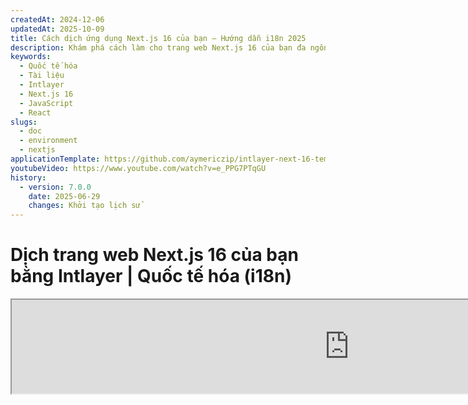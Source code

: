 ```yaml
---
createdAt: 2024-12-06
updatedAt: 2025-10-09
title: Cách dịch ứng dụng Next.js 16 của bạn – Hướng dẫn i18n 2025
description: Khám phá cách làm cho trang web Next.js 16 của bạn đa ngôn ngữ. Theo dõi tài liệu để quốc tế hóa (i18n) và dịch nó.
keywords:
  - Quốc tế hóa
  - Tài liệu
  - Intlayer
  - Next.js 16
  - JavaScript
  - React
slugs:
  - doc
  - environment
  - nextjs
applicationTemplate: https://github.com/aymericzip/intlayer-next-16-template
youtubeVideo: https://www.youtube.com/watch?v=e_PPG7PTqGU
history:
  - version: 7.0.0
    date: 2025-06-29
    changes: Khởi tạo lịch sử
---
```


# Dịch trang web Next.js 16 của bạn bằng Intlayer | Quốc tế hóa (i18n)

<iframe title="Giải pháp i18n tốt nhất cho Next.js? Khám phá Intlayer" class="m-auto aspect-[16/9] w-full overflow-hidden rounded-lg border-0" allow="autoplay; gyroscope;" loading="lazy" width="1080" height="auto" src="https://www.youtube.com/embed/e_PPG7PTqGU?autoplay=0&amp;origin=http://intlayer.org&amp;controls=0&amp;rel=1"/>

Xem [Mẫu Ứng dụng](https://github.com/aymericzip/intlayer-next-16-template) trên GitHub.

## Intlayer là gì?

**Intlayer** là một thư viện quốc tế hóa (i18n) mã nguồn mở sáng tạo, được thiết kế để đơn giản hóa việc hỗ trợ đa ngôn ngữ trong các ứng dụng web hiện đại. Intlayer tích hợp liền mạch với framework **Next.js 16** mới nhất, bao gồm cả **App Router** mạnh mẽ của nó. Nó được tối ưu để hoạt động với **Server Components** nhằm render hiệu quả và hoàn toàn tương thích với [**Turbopack**](https://nextjs.org/docs/architecture/turbopack).

Với Intlayer, bạn có thể:

- **Dễ dàng quản lý bản dịch** bằng cách sử dụng các từ điển khai báo ở cấp độ component.
- **Địa phương hóa động metadata**, các tuyến đường và nội dung.
- **Truy cập bản dịch trong cả component phía client và phía server**.
- **Đảm bảo hỗ trợ TypeScript** với các kiểu tự động tạo, cải thiện tính năng tự hoàn thành và phát hiện lỗi.
- **Hưởng lợi từ các tính năng nâng cao**, như phát hiện và chuyển đổi ngôn ngữ động.

> Intlayer tương thích với Next.js 12, 13, 14 và 16. Nếu bạn đang sử dụng Next.js Page Router, bạn có thể tham khảo [hướng dẫn này](https://github.com/aymericzip/intlayer/blob/main/docs/docs/vi/intlayer_with_nextjs_page_router.md). Đối với Next.js 12, 13, 14 với App Router, tham khảo [hướng dẫn này](https://github.com/aymericzip/intlayer/blob/main/docs/docs/vi/intlayer_with_nextjs_14.md).

---

## Hướng dẫn từng bước để thiết lập Intlayer trong ứng dụng Next.js

### Bước 1: Cài đặt các phụ thuộc

Cài đặt các gói cần thiết bằng npm:

```bash packageManager="npm"
npm install intlayer next-intlayer
```

```bash packageManager="pnpm"
pnpm add intlayer next-intlayer
```

```bash packageManager="yarn"
yarn add intlayer next-intlayer
```

- **intlayer**

  Gói cốt lõi cung cấp các công cụ quốc tế hóa cho quản lý cấu hình, dịch thuật, [khai báo nội dung](https://github.com/aymericzip/intlayer/blob/main/docs/docs/vi/dictionary/content_file.md), biên dịch lại, và [các lệnh CLI](https://github.com/aymericzip/intlayer/blob/main/docs/docs/vi/intlayer_cli.md).

- **next-intlayer**

  Gói tích hợp Intlayer với Next.js. Nó cung cấp các context provider và hook cho việc quốc tế hóa trong Next.js. Ngoài ra, nó còn bao gồm plugin Next.js để tích hợp Intlayer với [Webpack](https://webpack.js.org/) hoặc [Turbopack](https://nextjs.org/docs/app/api-reference/turbopack), cũng như proxy để phát hiện ngôn ngữ ưu tiên của người dùng, quản lý cookie và xử lý chuyển hướng URL.

### Bước 2: Cấu hình Dự án của Bạn

Tạo một file cấu hình để cấu hình các ngôn ngữ của ứng dụng của bạn:

```typescript fileName="intlayer.config.ts" codeFormat="typescript"
import { Locales, type IntlayerConfig } from "intlayer";

const config: IntlayerConfig = {
  internationalization: {
    locales: [
      Locales.ENGLISH,
      Locales.FRENCH,
      Locales.SPANISH,
      // Các ngôn ngữ khác của bạn
    ],
    defaultLocale: Locales.ENGLISH,
  },
};

export default config;
```

```javascript fileName="intlayer.config.mjs" codeFormat="esm"
import { Locales } from "intlayer";

/** @type {import('intlayer').IntlayerConfig} */
const config = {
  internationalization: {
    locales: [
      Locales.ENGLISH,
      Locales.FRENCH,
      Locales.SPANISH,
      // Các ngôn ngữ khác của bạn
    ],
    defaultLocale: Locales.ENGLISH,
  },
};

export default config;
```

```javascript fileName="intlayer.config.cjs" codeFormat="commonjs"
const { Locales } = require("intlayer");

/** @type {import('intlayer').IntlayerConfig} */
const config = {
  internationalization: {
    locales: [
      Locales.ENGLISH,
      Locales.FRENCH,
      Locales.SPANISH,
      // Các ngôn ngữ khác của bạn
    ],
    defaultLocale: Locales.ENGLISH,
  },
};

module.exports = config;
```

> Thông qua tệp cấu hình này, bạn có thể thiết lập các URL địa phương hóa, chuyển hướng proxy, tên cookie, vị trí và phần mở rộng của các khai báo nội dung của bạn, tắt các bản ghi Intlayer trong bảng điều khiển, và nhiều hơn nữa. Để xem danh sách đầy đủ các tham số có sẵn, hãy tham khảo [tài liệu cấu hình](https://github.com/aymericzip/intlayer/blob/main/docs/docs/vi/configuration.md).

### Bước 3: Tích hợp Intlayer vào cấu hình Next.js của bạn

Cấu hình thiết lập Next.js của bạn để sử dụng Intlayer:

```typescript fileName="next.config.ts" codeFormat="typescript"
import type { NextConfig } from "next";
import { withIntlayer } from "next-intlayer/server";

const nextConfig: NextConfig = {
  /* các tùy chọn cấu hình ở đây */
};

export default withIntlayer(nextConfig);
```

```typescript fileName="next.config.mjs" codeFormat="esm"
import { withIntlayer } from "next-intlayer/server";

/** @type {import('next').NextConfig} */
const nextConfig = {
  /* các tùy chọn cấu hình ở đây */
};

export default withIntlayer(nextConfig);
```

```typescript fileName="next.config.cjs" codeFormat="commonjs"
const { withIntlayer } = require("next-intlayer/server");

/** @type {import('next').NextConfig} */
const nextConfig = {
  /* các tùy chọn cấu hình ở đây */
};

module.exports = withIntlayer(nextConfig);
```

> Plugin `withIntlayer()` của Next.js được sử dụng để tích hợp Intlayer với Next.js. Nó đảm bảo việc xây dựng các tệp khai báo nội dung và giám sát chúng trong chế độ phát triển. Nó định nghĩa các biến môi trường Intlayer trong môi trường [Webpack](https://webpack.js.org/) hoặc [Turbopack](https://nextjs.org/docs/app/api-reference/turbopack). Ngoài ra, nó cung cấp các bí danh để tối ưu hiệu suất và đảm bảo tương thích với các thành phần máy chủ.

> Hàm `withIntlayer()` là một hàm promise. Nó cho phép chuẩn bị các từ điển intlayer trước khi quá trình build bắt đầu. Nếu bạn muốn sử dụng nó cùng với các plugin khác, bạn có thể chờ nó bằng await. Ví dụ:
>
> ```tsx
> const nextConfig = await withIntlayer(nextConfig);
> const nextConfigWithOtherPlugins = withOtherPlugins(nextConfig);
>
> export default nextConfigWithOtherPlugins;
> ```
>
> Nếu bạn muốn sử dụng nó một cách đồng bộ, bạn có thể dùng hàm `withIntlayerSync()`. Ví dụ:
>
> ```tsx
> const nextConfig = withIntlayerSync(nextConfig);
> const nextConfigWithOtherPlugins = withOtherPlugins(nextConfig);
>
> export default nextConfigWithOtherPlugins;
> ```

### Bước 4: Định nghĩa các tuyến đường ngôn ngữ động

Xóa tất cả mọi thứ trong `RootLayout` và thay thế bằng đoạn mã sau:

```tsx {3} fileName="src/app/layout.tsx" codeFormat="typescript"
import type { PropsWithChildren, FC } from "react";
import "./globals.css";

const RootLayout: FC<PropsWithChildren> = ({ children }) => (
  // Bạn vẫn có thể bao bọc các phần con với các nhà cung cấp khác, như `next-themes`, `react-query`, `framer-motion`, v.v.
  <>{children}</>
);

export default RootLayout;
```

```jsx {3} fileName="src/app/layout.mjx" codeFormat="esm"
import "./globals.css";

const RootLayout = ({ children }) => (
  // Bạn vẫn có thể bao bọc các phần con với các nhà cung cấp khác, như `next-themes`, `react-query`, `framer-motion`, v.v.
  <>{children}</>
);

export default RootLayout;
```

```jsx {1,8} fileName="src/app/layout.csx" codeFormat="commonjs"
require("./globals.css");

const RootLayout = ({ children }) => (
  // Bạn vẫn có thể bao bọc các phần con với các nhà cung cấp khác, như `next-themes`, `react-query`, `framer-motion`, v.v.
  <>{children}</>
);

module.exports = {
  default: RootLayout,
  generateStaticParams,
};
```

> Việc giữ cho thành phần `RootLayout` trống cho phép thiết lập các thuộc tính [`lang`](https://developer.mozilla.org/fr/docs/Web/HTML/Global_attributes/lang) và [`dir`](https://developer.mozilla.org/fr/docs/Web/HTML/Global_attributes/dir) cho thẻ `<html>`.

Để triển khai định tuyến động, cung cấp đường dẫn cho ngôn ngữ bằng cách thêm một layout mới trong thư mục `[locale]` của bạn:

```tsx fileName="src/app/[locale]/layout.tsx" codeFormat="typescript"
import type { NextLayoutIntlayer } from "next-intlayer";
import { Inter } from "next/font/google";
import { getHTMLTextDir } from "intlayer";

const inter = Inter({ subsets: ["latin"] });

const LocaleLayout: NextLayoutIntlayer = async ({ children, params }) => {
  const { locale } = await params;
  return (
    <html lang={locale} dir={getHTMLTextDir(locale)}>
      <body className={inter.className}>{children}</body>
    </html>
  );
};

export default LocaleLayout;
```

```jsx fileName="src/app/[locale]/layout.mjx" codeFormat="esm"
import { getHTMLTextDir } from "intlayer";

const inter = Inter({ subsets: ["latin"] });

const LocaleLayout = async ({ children, params: { locale } }) => {
  const { locale } = await params;
  return (
    <html lang={locale} dir={getHTMLTextDir(locale)}>
      <body className={inter.className}>{children}</body>
    </html>
  );
};

export default LocaleLayout;
```

```jsx fileName="src/app/[locale]/layout.csx" codeFormat="commonjs"
const { Inter } = require("next/font/google");
const { getHTMLTextDir } = require("intlayer");

const inter = Inter({ subsets: ["latin"] });

// Bố cục theo ngôn ngữ địa phương
const LocaleLayout = async ({ children, params: { locale } }) => {
  const { locale } = await params;
  return (
    <html lang={locale} dir={getHTMLTextDir(locale)}>
      <body className={inter.className}>{children}</body>
    </html>
  );
};

module.exports = LocaleLayout;
```

> Đoạn đường dẫn `[locale]` được sử dụng để xác định ngôn ngữ địa phương. Ví dụ: `/en-US/about` sẽ tham chiếu đến `en-US` và `/fr/about` sẽ tham chiếu đến `fr`.

> Ở giai đoạn này, bạn sẽ gặp lỗi: `Error: Missing <html> and <body> tags in the root layout.`. Điều này là bình thường vì file `/app/page.tsx` không còn được sử dụng và có thể xóa bỏ. Thay vào đó, đoạn đường dẫn `[locale]` sẽ kích hoạt trang `/app/[locale]/page.tsx`. Do đó, các trang sẽ có thể truy cập qua các đường dẫn như `/en`, `/fr`, `/es` trên trình duyệt của bạn. Để đặt ngôn ngữ mặc định làm trang gốc, hãy tham khảo thiết lập `proxy` trong bước 7.

Sau đó, triển khai hàm `generateStaticParams` trong Layout ứng dụng của bạn.

```tsx {1} fileName="src/app/[locale]/layout.tsx" codeFormat="typescript"
export { generateStaticParams } from "next-intlayer"; // Dòng cần chèn

const LocaleLayout: NextLayoutIntlayer = async ({ children, params }) => {
  /*... Phần còn lại của mã */
};

export default LocaleLayout;
```

```jsx {1} fileName="src/app/[locale]/layout.mjx" codeFormat="esm"
export { generateStaticParams } from "next-intlayer"; // Dòng cần chèn

const LocaleLayout = async ({ children, params: { locale } }) => {
  /*... Phần còn lại của mã */
};

// ... Phần còn lại của mã
```

```jsx {1,7} fileName="src/app/[locale]/layout.csx" codeFormat="commonjs"
const { generateStaticParams } = require("next-intlayer"); // Dòng cần chèn

const LocaleLayout = async ({ children, params: { locale } }) => {
  /*... Phần còn lại của mã */
};

module.exports = { default: LocaleLayout, generateStaticParams };
```

> `generateStaticParams` đảm bảo rằng ứng dụng của bạn sẽ xây dựng trước các trang cần thiết cho tất cả các ngôn ngữ, giảm thiểu tính toán khi chạy và cải thiện trải nghiệm người dùng. Để biết thêm chi tiết, hãy tham khảo [tài liệu Next.js về generateStaticParams](https://nextjs.org/docs/app/building-your-application/rendering/static-and-dynamic-rendering#generate-static-params).

> Intlayer hoạt động với `export const dynamic = 'force-static';` để đảm bảo các trang được xây dựng trước cho tất cả các ngôn ngữ.

### Bước 5: Khai báo Nội dung của Bạn

Tạo và quản lý các khai báo nội dung để lưu trữ bản dịch:

```tsx fileName="src/app/[locale]/page.content.ts" contentDeclarationFormat="typescript"
import { t, type Dictionary } from "intlayer";

const pageContent = {
  key: "page",
  content: {
    getStarted: {
      main: t({
        en: "Get started by editing",
        fr: "Commencez par éditer",
        es: "Comience por editar",
      }),
      pageLink: "src/app/page.tsx",
    },
  },
} satisfies Dictionary;

export default pageContent;
```

```javascript fileName="src/app/[locale]/page.content.mjs" contentDeclarationFormat="esm"
import { t } from "intlayer";

/** @type {import('intlayer').Dictionary} */
const pageContent = {
  key: "page",
  content: {
    getStarted: {
      main: t({
        en: "Get started by editing",
        fr: "Commencez par éditer",
        es: "Comience por editar",
      }),
      pageLink: "src/app/page.tsx",
    },
  },
};

export default pageContent;
```

```javascript fileName="src/app/[locale]/page.content.cjs" contentDeclarationFormat="commonjs"
const { t } = require("intlayer");

/** @type {import('intlayer').Dictionary} */
const pageContent = {
  key: "page",
  content: {
    getStarted: {
      main: t({
        en: "Bắt đầu bằng cách chỉnh sửa",
        fr: "Commencez par éditer",
        es: "Comience por editar",
      }),
      pageLink: "src/app/page.tsx",
    },
  },
};

module.exports = pageContent;
```

```json fileName="src/app/[locale]/page.content.json" contentDeclarationFormat="json"
{
  "$schema": "https://intlayer.org/schema.json",
  "key": "page",
  "content": {
    "getStarted": {
      "nodeType": "translation",
      "translation": {
        "en": "Bắt đầu bằng cách chỉnh sửa",
        "fr": "Commencez par éditer",
        "es": "Comience por editar"
      }
    },
    "pageLink": "src/app/page.tsx"
  }
}
```

> Các khai báo nội dung của bạn có thể được định nghĩa ở bất kỳ đâu trong ứng dụng của bạn miễn là chúng được đưa vào thư mục `contentDir` (mặc định là `./src`). Và phù hợp với phần mở rộng tệp khai báo nội dung (mặc định là `.content.{json,ts,tsx,js,jsx,mjs,mjx,cjs,cjx}`).

> Để biết thêm chi tiết, hãy tham khảo [tài liệu khai báo nội dung](https://github.com/aymericzip/intlayer/blob/main/docs/docs/vi/dictionary/content_file.md).

### Bước 6: Sử dụng Nội dung trong Mã của Bạn

Truy cập các từ điển nội dung của bạn trong toàn bộ ứng dụng:

```tsx fileName="src/app/[locale]/page.tsx" codeFormat="typescript"
import type { FC } from "react";
import { ClientComponentExample } from "@components/ClientComponentExample";
import { ServerComponentExample } from "@components/ServerComponentExample";
import { type NextPageIntlayer, IntlayerClientProvider } from "next-intlayer";
import { IntlayerServerProvider, useIntlayer } from "next-intlayer/server";

const PageContent: FC = () => {
  const content = useIntlayer("page");

  return (
    <>
      <p>{content.getStarted.main}</p>{" "}
      {/* Hiển thị nội dung chính của phần bắt đầu */}
      <code>{content.getStarted.pageLink}</code> {/* Hiển thị liên kết trang */}
    </>
  );
};

const Page: NextPageIntlayer = async ({ params }) => {
  const { locale } = await params; // Lấy ngôn ngữ từ tham số

  return (
    <IntlayerServerProvider locale={locale}>
      <PageContent />
      <ServerComponentExample />

      <IntlayerClientProvider locale={locale}>
        <ClientComponentExample />
      </IntlayerClientProvider>
    </IntlayerServerProvider>
  );
};

export default Page;
```

```jsx fileName="src/app/[locale]/page.mjx" codeFormat="esm"
import { ClientComponentExample } from "@components/ClientComponentExample";
import { ServerComponentExample } from "@components/ServerComponentExample";
import { IntlayerClientProvider } from "next-intlayer";
import { IntlayerServerProvider, useIntlayer } from "next-intlayer/server";

const PageContent = () => {
  const content = useIntlayer("page");

  return (
    <>
      <p>{content.getStarted.main}</p>{" "}
      {/* Hiển thị nội dung chính của phần bắt đầu */}
      <code>{content.getStarted.pageLink}</code> {/* Hiển thị liên kết trang */}
    </>
  );
};

const Page = async ({ params }) => {
  const { locale } = await params; // Lấy ngôn ngữ từ tham số

  return (
    <IntlayerServerProvider locale={locale}>
      <PageContent />
      <ServerComponentExample />

      <IntlayerClientProvider locale={locale}>
        <ClientComponentExample />
      </IntlayerClientProvider>
    </IntlayerServerProvider>
  );
};

export default Page;
```

```jsx fileName="src/app/[locale]/page.csx" codeFormat="commonjs"
import { ClientComponentExample } from "@components/ClientComponentExample";
import { ServerComponentExample } from "@components/ServerComponentExample";
import { IntlayerClientProvider } from "next-intlayer";
import { IntlayerServerProvider, useIntlayer } from "next-intlayer/server";

const PageContent = () => {
  const content = useIntlayer("page");

  return (
    <>
      <p>{content.getStarted.main}</p>{" "}
      {/* Hiển thị nội dung chính của phần bắt đầu */}
      <code>{content.getStarted.pageLink}</code> {/* Hiển thị liên kết trang */}
    </>
  );
};

const Page = async ({ params }) => {
  const { locale } = await params;

  return (
    <IntlayerServerProvider locale={locale}>
      <PageContent />
      <ServerComponentExample />

      <IntlayerClientProvider locale={locale}>
        <ClientComponentExample />
      </IntlayerClientProvider>
    </IntlayerServerProvider>
  );
};
```

- **`IntlayerClientProvider`** được sử dụng để cung cấp locale cho các thành phần phía client. Nó có thể được đặt trong bất kỳ thành phần cha nào, bao gồm cả layout. Tuy nhiên, việc đặt nó trong layout được khuyến nghị vì Next.js chia sẻ mã layout giữa các trang, giúp hiệu quả hơn. Bằng cách sử dụng `IntlayerClientProvider` trong layout, bạn tránh được việc khởi tạo lại cho mỗi trang, cải thiện hiệu suất và duy trì ngữ cảnh bản địa hóa nhất quán trong toàn bộ ứng dụng của bạn.
- **`IntlayerServerProvider`** được sử dụng để cung cấp locale cho các thành phần con phía server. Nó không thể được đặt trong layout.

  > Layout và trang không thể chia sẻ một ngữ cảnh server chung vì hệ thống ngữ cảnh server dựa trên kho dữ liệu theo từng yêu cầu (thông qua cơ chế [bộ nhớ đệm của React](https://react.dev/reference/react/cache)), khiến mỗi "ngữ cảnh" được tạo lại cho các phân đoạn khác nhau của ứng dụng. Việc đặt provider trong một layout dùng chung sẽ phá vỡ sự cô lập này, ngăn cản việc truyền đúng các giá trị ngữ cảnh server đến các thành phần server của bạn.

```tsx {4,7} fileName="src/components/ClientComponentExample.tsx" codeFormat="typescript"
"use client";

import type { FC } from "react";
import { useIntlayer } from "next-intlayer";

export const ClientComponentExample: FC = () => {
  const content = useIntlayer("client-component-example"); // Tạo khai báo nội dung liên quan

  return (
    <div>
      <h2>{content.title}</h2>
      <p>{content.content}</p>
    </div>
  );
};
```

```jsx {3,6} fileName="src/components/ClientComponentExample.mjx" codeFormat="esm"
"use client";

import { useIntlayer } from "next-intlayer";

const ClientComponentExample = () => {
  const content = useIntlayer("client-component-example"); // Tạo khai báo nội dung liên quan

  return (
    <div>
      <h2>{content.title}</h2>
      <p>{content.content}</p>
    </div>
  );
};
```

```jsx {3,6} fileName="src/components/ClientComponentExample.csx" codeFormat="commonjs"
"use client";

const { useIntlayer } = require("next-intlayer");

const ClientComponentExample = () => {
  const content = useIntlayer("client-component-example"); // Tạo khai báo nội dung liên quan

  return (
    <div>
      <h2>{content.title}</h2>
      <p>{content.content}</p>
    </div>
  );
};
```

```tsx {2} fileName="src/components/ServerComponentExample.tsx"  codeFormat="typescript"
import type { FC } from "react";
import { useIntlayer } from "next-intlayer/server";

export const ServerComponentExample: FC = () => {
  const content = useIntlayer("server-component-example"); // Tạo khai báo nội dung liên quan

  return (
    <div>
      <h2>{content.title}</h2>
      <p>{content.content}</p>
    </div>
  );
};
```

```jsx {1} fileName="src/components/ServerComponentExample.mjx" codeFormat="esm"
import { useIntlayer } from "next-intlayer/server";

const ServerComponentExample = () => {
  const content = useIntlayer("server-component-example"); // Tạo khai báo nội dung liên quan

  return (
    <div>
      <h2>{content.title}</h2>
      <p>{content.content}</p>
    </div>
  );
};
```

```jsx {1} fileName="src/components/ServerComponentExample.csx" codeFormat="commonjs"
const { useIntlayer } = require("next-intlayer/server");

const ServerComponentExample = () => {
  const content = useIntlayer("server-component-example"); // Tạo khai báo nội dung liên quan

  return (
    <div>
      <h2>{content.title}</h2>
      <p>{content.content}</p>
    </div>
  );
};
```

> Nếu bạn muốn sử dụng nội dung của mình trong một thuộc tính `string`, chẳng hạn như `alt`, `title`, `href`, `aria-label`, v.v., bạn phải gọi giá trị của hàm, như sau:

> ```jsx
> <img src={content.image.src.value} alt={content.image.value} />
> ```

> Để tìm hiểu thêm về hook `useIntlayer`, hãy tham khảo [tài liệu](https://github.com/aymericzip/intlayer/blob/main/docs/docs/vi/packages/next-intlayer/useIntlayer.md).

### (Tùy chọn) Bước 7: Cấu hình Proxy để Phát hiện Ngôn ngữ

Thiết lập proxy để phát hiện ngôn ngữ ưu tiên của người dùng:

```typescript fileName="src/proxy.ts" codeFormat="typescript"
export { intlayerProxy as proxy } from "next-intlayer/proxy";

export const config = {
  matcher:
    "/((?!api|static|assets|robots|sitemap|sw|service-worker|manifest|.*\\..*|_next).*)",
};
```

```javascript fileName="src/proxy.mjs" codeFormat="esm"
export { intlayerProxy as proxy } from "next-intlayer/proxy";

export const config = {
  matcher:
    "/((?!api|static|assets|robots|sitemap|sw|service-worker|manifest|.*\\..*|_next).*)",
};
```

```javascript fileName="src/proxy.cjs" codeFormat="commonjs"
const { intlayerProxy } = require("next-intlayer/proxy");

const config = {
  matcher:
    "/((?!api|static|assets|robots|sitemap|sw|service-worker|manifest|.*\\..*|_next).*)",
};

module.exports = { proxy: intlayerProxy, config };
```

> `intlayerProxy` được sử dụng để phát hiện ngôn ngữ ưu tiên của người dùng và chuyển hướng họ đến URL phù hợp như được chỉ định trong [cấu hình](https://github.com/aymericzip/intlayer/blob/main/docs/docs/vi/configuration.md). Ngoài ra, nó còn cho phép lưu ngôn ngữ ưu tiên của người dùng trong cookie.

> Nếu bạn cần kết hợp nhiều proxy với nhau (ví dụ, `intlayerProxy` cùng với xác thực hoặc các proxy tùy chỉnh), Intlayer hiện cung cấp một trợ giúp gọi là `multipleProxies`.

```ts
import { multipleProxies, intlayerProxy } from "next-intlayer/proxy";
import { customProxy } from "@utils/customProxy";

export const proxy = multipleProxies([intlayerProxy, customProxy]);
```

### (Tùy chọn) Bước 8: Quốc tế hóa metadata của bạn

Trong trường hợp bạn muốn quốc tế hóa metadata của mình, chẳng hạn như tiêu đề của trang, bạn có thể sử dụng hàm `generateMetadata` do Next.js cung cấp. Bên trong, bạn có thể lấy nội dung từ hàm `getIntlayer` để dịch metadata của bạn.

```typescript fileName="src/app/[locale]/metadata.content.ts" contentDeclarationFormat="typescript"
import { type Dictionary, t } from "intlayer";
import { Metadata } from "next";

const metadataContent = {
  key: "page-metadata",
  content: {
    title: t({
      en: "Create Next App",
      fr: "Créer une application Next.js",
      es: "Crear una aplicación Next.js",
    }),
    description: t({
      en: "Generated by create next app",
      fr: "Généré par create next app",
      es: "Generado por create next app",
    }),
  },
} satisfies Dictionary<Metadata>;

export default metadataContent;
```

```javascript fileName="src/app/[locale]/metadata.content.mjs" contentDeclarationFormat="esm"
import { t } from "intlayer";

/** @type {import('intlayer').Dictionary<import('next').Metadata>} */
const metadataContent = {
  key: "page-metadata",
  content: {
    title: t({
      en: "Tạo Ứng dụng Next",
      fr: "Créer une application Next.js",
      es: "Crear una aplicación Next.js",
    }),
    description: t({
      en: "Được tạo bởi create next app",
      fr: "Généré par create next app",
      es: "Generado por create next app",
    }),
  },
};

export default metadataContent;
```

```javascript fileName="src/app/[locale]/metadata.content.cjs" contentDeclarationFormat="commonjs"
const { t } = require("intlayer");

/** @type {import('intlayer').Dictionary<import('next').Metadata>} */
const metadataContent = {
  key: "page-metadata",
  content: {
    title: t({
      en: "Create Next App",
      fr: "Créer une application Next.js",
      es: "Crear una aplicación Next.js",
    }),
    description: t({
      en: "Generated by create next app",
      fr: "Généré par create next app",
      es: "Generado por create next app",
    }),
  },
};

module.exports = metadataContent;
```

```json fileName="src/app/[locale]/metadata.content.json" contentDeclarationFormat="json"
{
  "key": "page-metadata",
  "content": {
    "title": {
      "nodeType": "translation",
      "translation": {
        "en": "Preact logo",
        "fr": "Logo Preact",
        "es": "Logo Preact",
        "vi": "Logo Preact"
      }
    },
    "description": {
      "nodeType": "translation",
      "translation": {
        "en": "Generated by create next app",
        "fr": "Généré par create next app",
        "es": "Generado por create next app",
        "vi": "Được tạo bởi create next app"
      }
    }
  }
}
```

````typescript fileName="src/app/[locale]/layout.tsx or src/app/[locale]/page.tsx" codeFormat="typescript"
import { getIntlayer, getMultilingualUrls } from "intlayer";
import type { Metadata } from "next";
import type { LocalPromiseParams } from "next-intlayer";

export const generateMetadata = async ({
  params,
}: LocalPromiseParams): Promise<Metadata> => {
  const { locale } = await params;

  const metadata = getIntlayer("page-metadata", locale);

  /**
   * Tạo một đối tượng chứa tất cả các url cho từng ngôn ngữ.
   *
   * Ví dụ:
   * ```ts
   *  getMultilingualUrls('/about');
   *
   *  // Trả về
   *  // {
   *  //   en: '/about',
   *  //   fr: '/fr/about',
   *  //   es: '/es/about',
   *  // }
   * ```
   */
  const multilingualUrls = getMultilingualUrls("/");

  return {
    ...metadata,
    alternates: {
      canonical: multilingualUrls[locale as keyof typeof multilingualUrls],
      languages: { ...multilingualUrls, "x-default": "/" },
    },
    openGraph: {
      url: multilingualUrls[locale as keyof typeof multilingualUrls],
    },
  };
};

// ... Phần còn lại của mã
````

````javascript fileName="src/app/[locale]/layout.mjs or src/app/[locale]/page.mjs" codeFormat="esm"
import { getIntlayer, getMultilingualUrls } from "intlayer";

export const generateMetadata = async ({ params }) => {
  const { locale } = await params;

  const metadata = getIntlayer("page-metadata", locale);

  /**
   * Tạo một đối tượng chứa tất cả các url cho từng ngôn ngữ.
   *
   * Ví dụ:
   * ```ts
   *  getMultilingualUrls('/about');
   *
   *  // Trả về
   *  // {
   *  //   en: '/about',
   *  //   fr: '/fr/about',
   *  //   es: '/es/about'
   *  // }
   * ```
   */
  const multilingualUrls = getMultilingualUrls("/");

  return {
    ...metadata,
    alternates: {
      canonical: multilingualUrls[locale],
      languages: { ...multilingualUrls, "x-default": "/" },
    },
    openGraph: {
      url: multilingualUrls[locale],
    },
  };
};

// ... Phần còn lại của mã
````

````javascript fileName="src/app/[locale]/layout.cjs or src/app/[locale]/page.cjs" codeFormat="commonjs"
const { getIntlayer, getMultilingualUrls } = require("intlayer");

const generateMetadata = async ({ params }) => {
  const { locale } = await params;

  const metadata = getIntlayer("page-metadata", locale);

  /**
   * Tạo một đối tượng chứa tất cả các url cho mỗi ngôn ngữ.
   *
   * Ví dụ:
   * ```ts
   *  getMultilingualUrls('/about');
   *
   *  // Trả về
   *  // {
   *  //   en: '/about',
   *  //   fr: '/fr/about',
   *  //   es: '/es/about'
   *  // }
   * ```
   */
  const multilingualUrls = getMultilingualUrls("/");

  return {
    ...metadata,
    alternates: {
      canonical: multilingualUrls[locale],
      languages: { ...multilingualUrls, "x-default": "/" },
    },
    openGraph: {
      url: multilingualUrls[locale],
    },
  };
};

module.exports = { generateMetadata };

// ... Phần còn lại của mã
````

> Lưu ý rằng hàm `getIntlayer` được nhập từ `next-intlayer` trả về nội dung của bạn được bao bọc trong một `IntlayerNode`, cho phép tích hợp với trình chỉnh sửa trực quan. Ngược lại, hàm `getIntlayer` được nhập từ `intlayer` trả về nội dung của bạn trực tiếp mà không có các thuộc tính bổ sung.

Ngoài ra, bạn có thể sử dụng hàm `getTranslation` để khai báo metadata của mình. Tuy nhiên, việc sử dụng các tệp khai báo nội dung được khuyến nghị để tự động hóa việc dịch metadata và tách nội dung ra bên ngoài vào một thời điểm nào đó.

```typescript fileName="src/app/[locale]/layout.tsx or src/app/[locale]/page.tsx" codeFormat="typescript"
import {
  type IConfigLocales,
  getTranslation,
  getMultilingualUrls,
} from "intlayer";
import type { Metadata } from "next";
import type { LocalPromiseParams } from "next-intlayer";

export const generateMetadata = async ({
  params,
}: LocalPromiseParams): Promise<Metadata> => {
  const { locale } = await params;
  const t = <T>(content: IConfigLocales<T>) => getTranslation(content, locale);

  return {
    title: t<string>({
      en: "My title",
      fr: "Mon titre",
      es: "Mi título",
    }),
    description: t({
      en: "Mô tả của tôi",
      fr: "Ma description",
      es: "Mi descripción",
    }),
  };
};

// ... Phần còn lại của mã
```

```javascript fileName="src/app/[locale]/layout.mjs or src/app/[locale]/page.mjs" codeFormat="esm"
import { getTranslation, getMultilingualUrls } from "intlayer";

export const generateMetadata = async ({ params }) => {
  const { locale } = await params;
  const t = (content) => getTranslation(content, locale);

  return {
    title: t({
      en: "Tiêu đề của tôi",
      fr: "Mon titre",
      es: "Mi título",
    }),
    description: t({
      en: "Mô tả của tôi",
      fr: "Ma description",
      es: "Mi descripción",
    }),
  };
};

// ... Phần còn lại của mã
```

```javascript fileName="src/app/[locale]/layout.cjs or src/app/[locale]/page.cjs" codeFormat="commonjs"
const { getTranslation, getMultilingualUrls } = require("intlayer");

const generateMetadata = async ({ params }) => {
  const { locale } = await params;

  const t = (content) => getTranslation(content, locale);

  return {
    title: t({
      en: "My title",
      fr: "Mon titre",
      es: "Mi título",
    }),
    description: t({
      en: "Mô tả của tôi",
      fr: "Ma description",
      es: "Mi descripción",
    }),
  };
};

module.exports = { generateMetadata };

// ... Phần còn lại của mã
```

> Tìm hiểu thêm về tối ưu hóa metadata [trong tài liệu chính thức của Next.js](https://nextjs.org/docs/app/building-your-application/optimizing/metadata).

### (Tùy chọn) Bước 9: Quốc tế hóa sitemap.xml và robots.txt của bạn

Để quốc tế hóa `sitemap.xml` và `robots.txt` của bạn, bạn có thể sử dụng hàm `getMultilingualUrls` do Intlayer cung cấp. Hàm này cho phép bạn tạo các URL đa ngôn ngữ cho sitemap của bạn.

```tsx fileName="src/app/sitemap.ts" codeFormat="typescript"
import { getMultilingualUrls } from "intlayer";
import type { MetadataRoute } from "next";

const sitemap = (): MetadataRoute.Sitemap => [
  {
    url: "https://example.com",
    alternates: {
      languages: { ...getMultilingualUrls("https://example.com") },
    },
  },
  {
    url: "https://example.com/login",
    alternates: {
      languages: { ...getMultilingualUrls("https://example.com/login") },
    },
  },
  {
    url: "https://example.com/register",
    alternates: {
      languages: { ...getMultilingualUrls("https://example.com/register") },
    },
  },
];

export default sitemap;
```

```jsx fileName="src/app/sitemap.mjx" codeFormat="esm"
import { getMultilingualUrls } from "intlayer";

const sitemap = () => [
  {
    url: "https://example.com",
    alternates: {
      languages: { ...getMultilingualUrls("https://example.com") },
    },
  },
  {
    url: "https://example.com/login",
    alternates: {
      languages: { ...getMultilingualUrls("https://example.com/login") },
    },
  },
  {
    url: "https://example.com/register",
    alternates: {
      languages: { ...getMultilingualUrls("https://example.com/register") },
    },
  },
];

export default sitemap;
```

```jsx fileName="src/app/sitemap.csx" codeFormat="commonjs"
const { getMultilingualUrls } = require("intlayer");

const sitemap = () => [
  {
    url: "https://example.com",
    alternates: {
      languages: { ...getMultilingualUrls("https://example.com") },
    },
  },
  {
    url: "https://example.com/login",
    alternates: {
      languages: { ...getMultilingualUrls("https://example.com/login") },
    },
  },
  {
    url: "https://example.com/register",
    alternates: {
      languages: { ...getMultilingualUrls("https://example.com/register") },
    },
  },
];

module.exports = sitemap;
```

```tsx fileName="src/app/robots.ts" codeFormat="typescript"
import type { MetadataRoute } from "next";
import { getMultilingualUrls } from "intlayer";

const getAllMultilingualUrls = (urls: string[]) =>
  urls.flatMap((url) => Object.values(getMultilingualUrls(url)) as string[]);

// Lấy tất cả các URL đa ngôn ngữ từ danh sách URL
const robots = (): MetadataRoute.Robots => ({
  rules: {
    userAgent: "*", // Cho phép tất cả user agent
    allow: ["/"], // Cho phép truy cập trang chủ
    disallow: getAllMultilingualUrls(["/login", "/register"]), // Không cho phép truy cập các trang đăng nhập và đăng ký đa ngôn ngữ
  },
  host: "https://example.com", // Địa chỉ host của trang web
  sitemap: `https://example.com/sitemap.xml`, // Đường dẫn sitemap
});

export default robots;
```

```jsx fileName="src/app/robots.mjx" codeFormat="esm"
import { getMultilingualUrls } from "intlayer";

// Lấy tất cả các URL đa ngôn ngữ từ danh sách URL
const getAllMultilingualUrls = (urls) =>
  urls.flatMap((url) => Object.values(getMultilingualUrls(url)));

const robots = () => ({
  rules: {
    userAgent: "*", // Cho phép tất cả user agent
    allow: ["/"], // Cho phép truy cập trang chủ
    disallow: getAllMultilingualUrls(["/login", "/register"]), // Không cho phép truy cập các trang đăng nhập và đăng ký đa ngôn ngữ
  },
  host: "https://example.com", // Địa chỉ host của trang web
  sitemap: `https://example.com/sitemap.xml`,
});

export default robots;
```

```jsx fileName="src/app/robots.csx" codeFormat="commonjs"
const { getMultilingualUrls } = require("intlayer");

// Lấy tất cả các URL đa ngôn ngữ từ danh sách URL
const getAllMultilingualUrls = (urls) =>
  urls.flatMap((url) => Object.values(getMultilingualUrls(url)));

const robots = () => ({
  rules: {
    userAgent: "*",
    allow: ["/"],
    disallow: getAllMultilingualUrls(["/login", "/register"]), // Không cho phép truy cập các trang đăng nhập và đăng ký
  },
  host: "https://example.com",
  sitemap: `https://example.com/sitemap.xml`, // Đường dẫn sitemap
});

module.exports = robots;
```

> Tìm hiểu thêm về tối ưu hóa sitemap [trong tài liệu chính thức của Next.js](https://nextjs.org/docs/app/api-reference/file-conventions/metadata/sitemap). Tìm hiểu thêm về tối ưu hóa robots.txt [trong tài liệu chính thức của Next.js](https://nextjs.org/docs/app/api-reference/file-conventions/metadata/robots).

### (Tùy chọn) Bước 10: Thay đổi ngôn ngữ nội dung của bạn

Để thay đổi ngôn ngữ nội dung trong Next.js, cách được khuyến nghị là sử dụng thành phần `Link` để chuyển hướng người dùng đến trang được địa phương hóa phù hợp. Thành phần `Link` cho phép tải trước trang, giúp tránh việc tải lại toàn bộ trang.

```tsx fileName="src/components/LocaleSwitcher.tsx" codeFormat="typescript"
"use client";

import type { FC } from "react";
import {
  Locales,
  getHTMLTextDir,
  getLocaleName,
  getLocalizedUrl,
} from "intlayer";
import { useLocale } from "next-intlayer";
import Link from "next/link";

export const LocaleSwitcher: FC = () => {
  const { locale, pathWithoutLocale, availableLocales, setLocale } =
    useLocale();

  return (
    <div>
      <button popoverTarget="localePopover">{getLocaleName(locale)}</button>
      <div id="localePopover" popover="auto">
        {availableLocales.map((localeItem) => (
          <Link
            href={getLocalizedUrl(pathWithoutLocale, localeItem)}
            key={localeItem}
            aria-current={locale === localeItem ? "page" : undefined}
            onClick={() => setLocale(localeItem)}
            replace // Sẽ đảm bảo nút "quay lại" trên trình duyệt sẽ chuyển hướng về trang trước đó
          >
            <span>
              {/* Mã ngôn ngữ - ví dụ: FR */}
              {localeItem}
            </span>
            <span>
              {/* Ngôn ngữ trong chính mã ngôn ngữ đó - ví dụ: Français */}
              {getLocaleName(localeItem, locale)}
            </span>
            <span dir={getHTMLTextDir(localeItem)} lang={localeItem}>
              {/* Ngôn ngữ trong mã ngôn ngữ hiện tại - ví dụ: Francés với mã ngôn ngữ hiện tại là Locales.SPANISH */}
              {getLocaleName(localeItem)}
            </span>
            <span dir="ltr" lang={Locales.ENGLISH}>
              {/* Ngôn ngữ bằng tiếng Anh - ví dụ: French */}
              {getLocaleName(localeItem, Locales.ENGLISH)}
            </span>
          </Link>
        ))}
      </div>
    </div>
  );
};
```

```jsx fileName="src/components/LocaleSwitcher.msx" codeFormat="esm"
"use client";

import {
  Locales,
  getHTMLTextDir,
  getLocaleName,
  getLocalizedUrl,
} from "intlayer";
import { useLocale } from "next-intlayer";
import Link from "next/link";

export const LocaleSwitcher = () => {
  const { locale, pathWithoutLocale, availableLocales, setLocale } =
    useLocale();

  return (
    <div>
      <button popoverTarget="localePopover">{getLocaleName(locale)}</button>
      <div id="localePopover" popover="auto">
        {availableLocales.map((localeItem) => (
          <Link
            href={getLocalizedUrl(pathWithoutLocale, localeItem)}
            key={localeItem}
            aria-current={locale === localeItem ? "page" : undefined}
            onClick={() => setLocale(localeItem)}
            replace // Sẽ đảm bảo rằng nút "quay lại" trên trình duyệt sẽ chuyển hướng về trang trước đó
          >
            <span>
              {/* Ngôn ngữ - ví dụ: FR */}
              {localeItem}
            </span>
            <span>
              {/* Ngôn ngữ theo chính ngôn ngữ đó - ví dụ: Français */}
              {getLocaleName(localeItem, locale)}
            </span>
            <span dir={getHTMLTextDir(localeItem)} lang={localeItem}>
              {/* Ngôn ngữ theo ngôn ngữ hiện tại - ví dụ: Francés với ngôn ngữ hiện tại là Locales.SPANISH */}
              {getLocaleName(localeItem)}
            </span>
            <span dir="ltr" lang={Locales.ENGLISH}>
              {/* Ngôn ngữ bằng tiếng Anh - ví dụ: French */}
              {getLocaleName(localeItem, Locales.ENGLISH)}
            </span>
          </Link>
        ))}
      </div>
    </div>
  );
};
```

```jsx fileName="src/components/LocaleSwitcher.csx" codeFormat="commonjs"
"use client";

const {
  Locales,
  getHTMLTextDir,
  getLocaleName,
  getLocalizedUrl,
} = require("intlayer");
const { useLocale } = require("next-intlayer");
const Link = require("next/link");

export const LocaleSwitcher = () => {
  const { locale, pathWithoutLocale, availableLocales, setLocale } =
    useLocale();

  return (
    <div>
      <button popoverTarget="localePopover">{getLocaleName(locale)}</button>
      <div id="localePopover" popover="auto">
        {availableLocales.map((localeItem) => (
          <Link
            href={getLocalizedUrl(pathWithoutLocale, localeItem)}
            key={localeItem}
            aria-current={locale === localeItem ? "page" : undefined}
            onClick={() => setLocale(localeItem)}
            replace // Sẽ đảm bảo nút "quay lại" trên trình duyệt sẽ chuyển hướng về trang trước đó
          >
            <span>
              {/* Ngôn ngữ - ví dụ: FR */}
              {localeItem}
            </span>
            <span>
              {/* Ngôn ngữ trong chính ngôn ngữ đó - ví dụ: Français */}
              {getLocaleName(localeItem, locale)}
            </span>
            <span dir={getHTMLTextDir(localeItem)} lang={localeItem}>
              {/* Ngôn ngữ trong ngôn ngữ hiện tại - ví dụ: Francés với ngôn ngữ hiện tại được đặt là Locales.SPANISH */}
              {getLocaleName(localeItem)}
            </span>
            <span dir="ltr" lang={Locales.ENGLISH}>
              {/* Ngôn ngữ bằng tiếng Anh - ví dụ: French */}
              {getLocaleName(localeItem, Locales.ENGLISH)}
            </span>
          </Link>
        ))}
      </div>
    </div>
  );
};
```

> Một cách thay thế là sử dụng hàm `setLocale` được cung cấp bởi hook `useLocale`. Hàm này sẽ không cho phép tải trước trang. Xem thêm trong [tài liệu hook `useLocale`](https://github.com/aymericzip/intlayer/blob/main/docs/docs/vi/packages/next-intlayer/useLocale.md) để biết chi tiết.

> Bạn cũng có thể đặt một hàm trong tùy chọn `onLocaleChange` để kích hoạt một hàm tùy chỉnh khi ngôn ngữ thay đổi.

```tsx fileName="src/components/LocaleSwitcher.tsx"
"use client";

import { useRouter } from "next/navigation";
import { useLocale } from "next-intlayer";
import { getLocalizedUrl } from "intlayer";

// ... Phần còn lại của mã

const router = useRouter();
const { setLocale } = useLocale({
  onLocaleChange: (locale) => {
    router.push(getLocalizedUrl(pathWithoutLocale, locale));
  },
});

return (
  <button onClick={() => setLocale(Locales.FRENCH)}>
    Chuyển sang tiếng Pháp
  </button>
);
```

> Tham khảo tài liệu:
>
> - [`useLocale` hook](https://github.com/aymericzip/intlayer/blob/main/docs/docs/vi/packages/next-intlayer/useLocale.md)
> - [`getLocaleName` hook](https://github.com/aymericzip/intlayer/blob/main/docs/docs/vi/packages/intlayer/getLocaleName.md)
> - [`getLocalizedUrl` hook](https://github.com/aymericzip/intlayer/blob/main/docs/docs/vi/packages/intlayer/getLocalizedUrl.md)
> - [`getHTMLTextDir` hook](https://github.com/aymericzip/intlayer/blob/main/docs/docs/vi/packages/intlayer/getHTMLTextDir.md)
> - [`hrefLang` attribute](https://developers.google.com/search/docs/specialty/international/localized-versions?hl=fr)
> - [`lang` attribute](https://developer.mozilla.org/en-US/docs/Web/HTML/Global_attributes/lang)
> - [`dir` attribute`](https://developer.mozilla.org/en-US/docs/Web/HTML/Global_attributes/dir)
> - [`aria-current` attribute`](https://developer.mozilla.org/en-US/docs/Web/Accessibility/ARIA/Attributes/aria-current)

### (Tùy chọn) Bước 11: Tạo một Thành phần Liên kết Đa ngôn ngữ

Để đảm bảo điều hướng của ứng dụng của bạn tuân thủ ngôn ngữ hiện tại, bạn có thể tạo một thành phần `Link` tùy chỉnh. Thành phần này tự động thêm tiền tố ngôn ngữ hiện tại vào các URL nội bộ. Ví dụ, khi người dùng nói tiếng Pháp nhấp vào liên kết đến trang "About", họ sẽ được chuyển hướng đến `/fr/about` thay vì `/about`.

Hành vi này hữu ích vì một số lý do:

- **SEO và Trải nghiệm Người dùng**: URL được địa phương hóa giúp các công cụ tìm kiếm lập chỉ mục chính xác các trang theo ngôn ngữ và cung cấp nội dung phù hợp với ngôn ngữ ưu tiên của người dùng.
- **Tính nhất quán**: Bằng cách sử dụng liên kết được địa phương hóa trong toàn bộ ứng dụng, bạn đảm bảo điều hướng luôn nằm trong ngôn ngữ hiện tại, tránh việc chuyển đổi ngôn ngữ không mong muốn.
- **Dễ bảo trì**: Tập trung logic địa phương hóa trong một thành phần duy nhất giúp đơn giản hóa việc quản lý URL, làm cho mã nguồn của bạn dễ bảo trì và mở rộng hơn khi ứng dụng phát triển.

Dưới đây là triển khai của một thành phần `Link` được địa phương hóa bằng TypeScript:

```tsx fileName="src/components/Link.tsx" codeFormat="typescript"
"use client";

import { getLocalizedUrl } from "intlayer";
import NextLink, { type LinkProps as NextLinkProps } from "next/link";
import { useLocale } from "next-intlayer";
import type { PropsWithChildren, FC } from "react";

/**
 * Hàm tiện ích để kiểm tra xem một URL có phải là liên kết ngoài hay không.
 * Nếu URL bắt đầu bằng http:// hoặc https://, nó được coi là liên kết ngoài.
 */
export const checkIsExternalLink = (href?: string): boolean =>
  /^https?:\/\//.test(href ?? "");

/**
 * Một thành phần Link tùy chỉnh điều chỉnh thuộc tính href dựa trên ngôn ngữ hiện tại.
 * Đối với các liên kết nội bộ, nó sử dụng `getLocalizedUrl` để thêm tiền tố ngôn ngữ vào URL (ví dụ: /fr/about).
 * Điều này đảm bảo rằng điều hướng luôn giữ trong cùng ngữ cảnh ngôn ngữ.
 */
export const Link: FC<PropsWithChildren<NextLinkProps>> = ({
  href,
  children,
  ...props
}) => {
  const { locale } = useLocale();
  const isExternalLink = checkIsExternalLink(href.toString());

  // Nếu liên kết là nội bộ và href hợp lệ được cung cấp, lấy URL đã được địa phương hóa.
  const hrefI18n: NextLinkProps["href"] =
    href && !isExternalLink ? getLocalizedUrl(href.toString(), locale) : href;

  return (
    <NextLink href={hrefI18n} {...props}>
      {children}
    </NextLink>
  );
};
```

```jsx fileName="src/components/Link.mjx" codeFormat="esm"
"use client";

import { getLocalizedUrl } from "intlayer";
import NextLink from "next/link";
import { useLocale } from "next-intlayer";

/**
 * Hàm tiện ích để kiểm tra xem một URL có phải là liên kết bên ngoài hay không.
 * Nếu URL bắt đầu bằng http:// hoặc https://, nó được coi là liên kết bên ngoài.
 */
export const checkIsExternalLink = (href) => /^https?:\/\//.test(href ?? "");

/**
 * Một component Link tùy chỉnh điều chỉnh thuộc tính href dựa trên locale hiện tại.
 * Đối với các liên kết nội bộ, nó sử dụng `getLocalizedUrl` để thêm tiền tố locale vào URL (ví dụ: /fr/about).
 * Điều này đảm bảo điều hướng luôn ở trong cùng ngữ cảnh locale.
 */
export const Link = ({ href, children, ...props }) => {
  const { locale } = useLocale();
  const isExternalLink = checkIsExternalLink(href.toString());

  // Nếu liên kết là nội bộ và href hợp lệ được cung cấp, lấy URL đã được địa phương hóa.
  const hrefI18n =
    href && !isExternalLink ? getLocalizedUrl(href.toString(), locale) : href;

  return (
    <NextLink href={hrefI18n} {...props}>
      {children}
    </NextLink>
  );
};
```

```jsx fileName="src/components/Link.csx" codeFormat="commonjs"
"use client";

const { getLocalizedUrl } = require("intlayer");
const NextLink = require("next/link");
const { useLocale } = require("next-intlayer");

/**
 * Hàm tiện ích để kiểm tra xem một URL có phải là liên kết ngoài hay không.
 * Nếu URL bắt đầu bằng http:// hoặc https://, nó được coi là liên kết ngoài.
 */
const checkIsExternalLink = (href) => /^https?:\/\//.test(href ?? "");

/**
 * Một thành phần Link tùy chỉnh điều chỉnh thuộc tính href dựa trên locale hiện tại.
 * Đối với các liên kết nội bộ, nó sử dụng `getLocalizedUrl` để thêm tiền tố locale vào URL (ví dụ: /fr/about).
 * Điều này đảm bảo rằng điều hướng luôn giữ trong cùng một ngữ cảnh locale.
 */
const Link = ({ href, children, ...props }) => {
  const { locale } = useLocale();
  const isExternalLink = checkIsExternalLink(href.toString());

  // Nếu liên kết là nội bộ và href hợp lệ được cung cấp, lấy URL đã được địa phương hóa.
  const hrefI18n =
    href && !isExternalLink ? getLocalizedUrl(href.toString(), locale) : href;

  return (
    <NextLink href={hrefI18n} {...props}>
      {children}
    </NextLink>
  );
};
```

#### Cách Hoạt Động

- **Phát hiện Liên kết Ngoài**:  
  Hàm trợ giúp `checkIsExternalLink` xác định xem một URL có phải là liên kết bên ngoài hay không. Các liên kết bên ngoài được giữ nguyên vì chúng không cần được địa phương hóa.

- **Lấy Ngôn Ngữ Hiện Tại**:  
  Hook `useLocale` cung cấp ngôn ngữ hiện tại (ví dụ: `fr` cho tiếng Pháp).

- **Địa Phương Hóa URL**:  
  Đối với các liên kết nội bộ (tức là không phải liên kết bên ngoài), `getLocalizedUrl` được sử dụng để tự động thêm tiền tố ngôn ngữ vào URL. Điều này có nghĩa là nếu người dùng của bạn đang dùng tiếng Pháp, truyền `/about` làm `href` sẽ chuyển thành `/fr/about`.

- **Trả Về Liên Kết**:  
  Thành phần trả về một phần tử `<a>` với URL đã được địa phương hóa, đảm bảo rằng việc điều hướng phù hợp với ngôn ngữ hiện tại.

Bằng cách tích hợp thành phần `Link` này trong toàn bộ ứng dụng của bạn, bạn duy trì trải nghiệm người dùng nhất quán và nhận biết ngôn ngữ đồng thời tận dụng được lợi ích từ việc cải thiện SEO và khả năng sử dụng.

### (Tùy chọn) Bước 12: Lấy locale hiện tại trong Server Actions

Nếu bạn cần locale đang hoạt động bên trong một Server Action (ví dụ, để bản địa hóa email hoặc chạy logic nhận biết locale), hãy gọi `getLocale` từ `next-intlayer/server`:

```tsx fileName="src/app/actions/getLocale.ts" codeFormat="typescript"
"use server";

import { getLocale } from "next-intlayer/server";

export const myServerAction = async () => {
  const locale = await getLocale();

  // Thực hiện một số việc với locale
};
```

> Hàm `getLocale` tuân theo chiến lược phân tầng để xác định locale của người dùng:
>
> 1. Đầu tiên, nó kiểm tra các header của yêu cầu để tìm giá trị locale có thể đã được thiết lập bởi proxy
> 2. Nếu không tìm thấy locale trong header, nó sẽ tìm locale được lưu trong cookie
> 3. Nếu không tìm thấy cookie, nó sẽ cố gắng phát hiện ngôn ngữ ưu tiên của người dùng từ cài đặt trình duyệt của họ
> 4. Cuối cùng, nó sẽ sử dụng locale mặc định được cấu hình trong ứng dụng
>
> Điều này đảm bảo locale phù hợp nhất được chọn dựa trên ngữ cảnh có sẵn.

### (Tùy chọn) Bước 13: Tối ưu kích thước gói bundle của bạn

Khi sử dụng `next-intlayer`, các từ điển được bao gồm trong gói cho mỗi trang theo mặc định. Để tối ưu kích thước gói, Intlayer cung cấp một plugin SWC tùy chọn thay thế thông minh các lệnh gọi `useIntlayer` bằng cách sử dụng macro. Điều này đảm bảo các từ điển chỉ được bao gồm trong các gói của những trang thực sự sử dụng chúng.

Để kích hoạt tối ưu hóa này, hãy cài đặt gói `@intlayer/swc`. Khi đã cài đặt, `next-intlayer` sẽ tự động phát hiện và sử dụng plugin:

```bash packageManager="npm"
npm install @intlayer/swc --save-dev
```

```bash packageManager="pnpm"
pnpm add @intlayer/swc --save-dev
```

```bash packageManager="yarn"
yarn add @intlayer/swc --save-dev
```

> Lưu ý: Tối ưu hóa này chỉ có sẵn cho Next.js 13 trở lên.

> Lưu ý: Gói này không được cài đặt mặc định vì các plugin SWC vẫn đang trong giai đoạn thử nghiệm trên Next.js. Điều này có thể thay đổi trong tương lai.

### Theo dõi thay đổi từ điển trên Turbopack

Khi sử dụng Turbopack làm máy chủ phát triển với lệnh `next dev`, các thay đổi trong từ điển sẽ không được phát hiện tự động theo mặc định.

Hạn chế này xảy ra vì Turbopack không thể chạy các plugin webpack song song để giám sát các thay đổi trong các tệp nội dung của bạn. Để khắc phục điều này, bạn cần sử dụng lệnh `intlayer watch` để chạy đồng thời cả máy chủ phát triển và trình giám sát xây dựng Intlayer.

```json5 fileName="package.json"
{
  // ... Các cấu hình package.json hiện có của bạn
  "scripts": {
    // ... Các cấu hình scripts hiện có của bạn
    "dev": "intlayer watch --with 'next dev'",
  },
}
```

> Nếu bạn đang sử dụng next-intlayer@<=6.x.x, bạn cần giữ lại cờ `--turbopack` để ứng dụng Next.js 16 hoạt động đúng với Turbopack. Chúng tôi khuyến nghị sử dụng next-intlayer@>=7.x.x để tránh hạn chế này.

### Cấu hình TypeScript

Intlayer sử dụng module augmentation để tận dụng lợi ích của TypeScript và làm cho mã nguồn của bạn mạnh mẽ hơn.

![Tự động hoàn thành](https://github.com/aymericzip/intlayer/blob/main/docs/assets/autocompletion.png?raw=true)

![Lỗi dịch thuật](https://github.com/aymericzip/intlayer/blob/main/docs/assets/translation_error.png?raw=true)

Đảm bảo cấu hình TypeScript của bạn bao gồm các kiểu được tạo tự động.

```json5 fileName="tsconfig.json"
{
  // ... Các cấu hình TypeScript hiện có của bạn
  "include": [
    // ... Các cấu hình TypeScript hiện có của bạn
    `.intlayer/**/*.ts`, // Bao gồm các kiểu được tạo tự động
  ],
}
```

### Cấu hình Git

Khuyến nghị bỏ qua các tệp được tạo bởi Intlayer. Điều này giúp bạn tránh việc commit chúng vào kho Git của mình.

Để làm điều này, bạn có thể thêm các hướng dẫn sau vào tệp `.gitignore` của bạn:

```plaintext fileName=".gitignore"
# Bỏ qua các tệp được tạo bởi Intlayer
.intlayer
```

### Tiện ích mở rộng VS Code

Để cải thiện trải nghiệm phát triển với Intlayer, bạn có thể cài đặt **Tiện ích mở rộng Intlayer cho VS Code** chính thức.

[Cài đặt từ VS Code Marketplace](https://marketplace.visualstudio.com/items?itemName=intlayer.intlayer-vs-code-extension)

Tiện ích mở rộng này cung cấp:

- **Tự động hoàn thành** cho các khóa dịch.
- **Phát hiện lỗi thời gian thực** cho các bản dịch bị thiếu.
- **Xem trước nội tuyến** của nội dung đã dịch.
- **Hành động nhanh** để dễ dàng tạo và cập nhật bản dịch.

Để biết thêm chi tiết về cách sử dụng tiện ích mở rộng, hãy tham khảo [Tài liệu Tiện ích mở rộng Intlayer VS Code](https://intlayer.org/doc/vs-code-extension).

### Tiến xa hơn

Để tiến xa hơn, bạn có thể triển khai [trình chỉnh sửa trực quan](https://github.com/aymericzip/intlayer/blob/main/docs/docs/vi/intlayer_visual_editor.md) hoặc tách nội dung của bạn ra bên ngoài bằng cách sử dụng [CMS](https://github.com/aymericzip/intlayer/blob/main/docs/docs/vi/intlayer_CMS.md).

